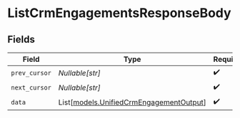 # ListCrmEngagementsResponseBody


## Fields

| Field                                                                              | Type                                                                               | Required                                                                           | Description                                                                        |
| ---------------------------------------------------------------------------------- | ---------------------------------------------------------------------------------- | ---------------------------------------------------------------------------------- | ---------------------------------------------------------------------------------- |
| `prev_cursor`                                                                      | *Nullable[str]*                                                                    | :heavy_check_mark:                                                                 | N/A                                                                                |
| `next_cursor`                                                                      | *Nullable[str]*                                                                    | :heavy_check_mark:                                                                 | N/A                                                                                |
| `data`                                                                             | List[[models.UnifiedCrmEngagementOutput](../models/unifiedcrmengagementoutput.md)] | :heavy_check_mark:                                                                 | N/A                                                                                |